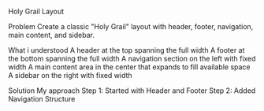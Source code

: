 Holy Grail Layout

Problem
Create a classic "Holy Grail" layout with header, footer, navigation, main content, and sidebar.

What i understood 
A header at the top spanning the full width
A footer at the bottom spanning the full width
A navigation section on the left with fixed width
A main content area in the center that expands to fill available space
A sidebar on the right with fixed width

Solution 
My approach 
Step 1: Started with Header and Footer
Step 2: Added Navigation Structure

